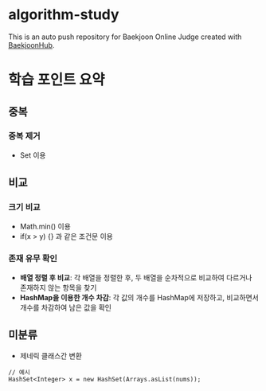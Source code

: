 # algorithm-study
This is an auto push repository for Baekjoon Online Judge created with [BaekjoonHub](https://github.com/BaekjoonHub/BaekjoonHub).


# 학습 포인트 요약 
## 중복 
### 중복 제거
- Set 이용

## 비교
### 크기 비교 
- Math.min() 이용
- if(x > y) {} 과 같은 조건문 이용

### 존재 유무 확인
- **배열 정렬 후 비교**: 각 배열을 정렬한 후, 두 배열을 순차적으로 비교하여 다르거나 존재하지 않는 항목을 찾기
- **HashMap을 이용한 개수 차감**: 각 값의 개수를 HashMap에 저장하고, 비교하면서 개수를 차감하여 남은 값을 확인


## 미분류 
- 제네릭 클래스간 변환
```
// 예시
HashSet<Integer> x = new HashSet(Arrays.asList(nums)); 
```

